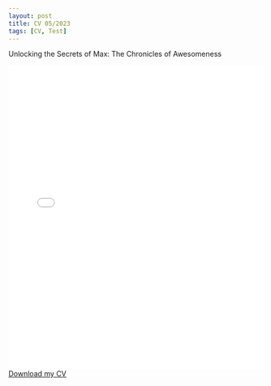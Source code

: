 ```yaml
---
layout: post
title: CV 05/2023
tags: [CV, Test]
---
```


Unlocking the Secrets of Max: The Chronicles of Awesomeness

<embed src="/assets/MK_CV_05_2023.pdf" type="application/pdf" width="100%" height="600px" />
<a href="/assets/MK_CV_05_2023.pdf" download>Download my CV</a>
